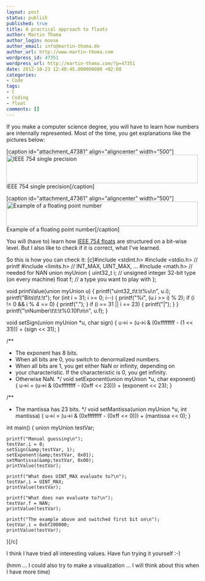 ```yaml
---
layout: post
status: publish
published: true
title: A practical approach to floats
author: Martin Thoma
author_login: moose
author_email: info@martin-thoma.de
author_url: http://www.martin-thoma.com
wordpress_id: 47351
wordpress_url: http://martin-thoma.com/?p=47351
date: 2012-10-23 12:40:45.000000000 +02:00
categories:
- Code
tags:
- C
- Coding
- float
comments: []
---
```

If you make a computer science degree, you will have to learn how numbers are internally represented. Most of the time, you get explanations like the pictures below:

[caption id="attachment_47381" align="aligncenter" width="500"]<a href="http://martin-thoma.com/wp-content/uploads/2012/10/IEEE_754_single_precision.png"><img src="http://martin-thoma.com/wp-content/uploads/2012/10/IEEE_754_single_precision.png" alt="IEEE 754 single precision" title="IEEE 754 single precision" width="500" height="74" class="size-full wp-image-47381" /></a> IEEE 754 single precision[/caption]

[caption id="attachment_47361" align="aligncenter" width="500"]<a href="http://martin-thoma.com/wp-content/uploads/2012/10/float-scheme.png"><img src="http://martin-thoma.com/wp-content/uploads/2012/10/float-scheme.png" alt="Example of a floating point number" title="Example of a floating point number" width="500" height="64" class="size-full wp-image-47361" /></a> Example of a floating point number[/caption]

You will (have to) learn how <a href="http://en.wikipedia.org/wiki/IEEE_floating_point">IEEE 754 floats</a> are structured on a bit-wise level. But I also like to check if it is correct, what I've learned.

So this is how you can check it: 
[c]#include <stdint.h>
#include <stdio.h> // printf
#include <limits.h> // INT_MAX, UINT_MAX, ...
#include <math.h>   // needed for NAN
union myUnion {
	uint32_t i; // unsigned integer 32-bit type (on every machine)
	float f; // a type you want to play with
};

void printValue(union myUnion u) {
	printf("uint32_t\t:\t%u\n", u.i);
	printf("Bits\t\t:\t");
	for (int i = 31; i >= 0; i--) {
		printf("%i", (u.i >> i) % 2);
		if (i != 0 &amp;&amp; i % 4 == 0) {
			printf(".");
		}
		if (i == 31 || i == 23) {
			printf("|");
		}
	}
	printf("\nNumber\t\t:\t%0.10f\n\n", u.f);
}

void setSign(union myUnion *u, char sign) {
	u->i = (u->i &amp; (0xffffffff - (1 << 31))) + (sign << 31);
}

/**
 * The exponent has 8 bits.
 * When all bits are 0, you switch to denormalized numbers.
 * When all bits are 1, you get either NaN or infinity, depending on
 * your characteristic. If the characteristic is 0, you get infinity.
 * Otherwise NaN.
 */
void setExponent(union myUnion *u, char exponent) {
	u->i = (u->i &amp; (0xffffffff - (0xff << 23))) + (exponent << 23);
}

/**
 * The mantissa has 23 bits.
 */
void setMantissa(union myUnion *u, int mantissa) {
	u->i = (u->i &amp; (0xffffffff - (0xff << 0))) + (mantissa << 0);
}

int main() {
	union myUnion testVar;
	
	printf("Manual guessing\n");
	testVar.i = 0;
	setSign(&amp;testVar, 1);
	setExponent(&amp;testVar, 0x01);
	setMantissa(&amp;testVar, 0x00);
	printValue(testVar);

	printf("What does UINT_MAX evaluate to?\n");
	testVar.i = UINT_MAX;
	printValue(testVar);

	printf("What does nan evaluate to?\n");
	testVar.f = NAN;
	printValue(testVar);
	
	printf("The example above and switched first bit on\n");
    testVar.i = 0xbf200000;
	printValue(testVar);
}[/c]

I think I have tried all interesting values. Have fun trying it yourself :-)

(hmm ... I could also try to make a visualization ... I will think about this when I have more time)
